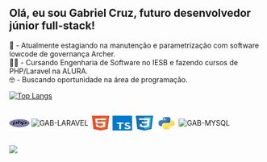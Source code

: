 ## Olá, eu sou Gabriel Cruz, futuro desenvolvedor júnior full-stack!

💼 - Atualmente estagiando na manutenção e parametrização com software lowcode de governança Archer.   
👨‍🎓 - Cursando Engenharia de Software no IESB e fazendo cursos de PHP/Laravel na ALURA.   
🤓 - Buscando oportunidade na área de programação.

  [![Top Langs](https://github-readme-stats.vercel.app/api/top-langs/?username=kiranlcruz&hide_progress=true)](https://github.com/anuraghazra/github-readme-stats)

<div style="display: inline_block"><br>
  <img align="center" alt="GAB-PHP" height="30" width="40" src="https://raw.githubusercontent.com/devicons/devicon/master/icons/php/php-original.svg">
  <img align="center" alt="GAB-LARAVEL" height="30" width="40" src="https://upload.wikimedia.org/wikipedia/commons/9/9a/Laravel.svg">
  <img align="center" alt="GAB-html" height="30" width="40" src="https://raw.githubusercontent.com/devicons/devicon/master/icons/html5/html5-original.svg">
  <img align="center" alt="GAB-Ts" height="30" width="40" src="https://raw.githubusercontent.com/devicons/devicon/master/icons/typescript/typescript-plain.svg">
  <img align="center" alt="GAB-CSS" height="30" width="40" src="https://raw.githubusercontent.com/devicons/devicon/master/icons/css3/css3-original.svg">
  <img align="center" alt="GAB-Python" height="30" width="40" src="https://raw.githubusercontent.com/devicons/devicon/master/icons/python/python-original.svg">
  <img align="center" alt="GAB-MYSQL" height="30" width="40" src="https://www.svgrepo.com/show/303251/mysql-logo.svg">
</div>
  
  ##
 
<div> 
  <a href="[https://www.linkedin.com/in/gabriel-andr%C3%A9-lima-da-cruz-00917b228/](https://www.linkedin.com/in/gabriel-cruz-00917b228/)" target="_blank"><img src="https://img.shields.io/badge/-LinkedIn-%230077B5?style=for-the-badge&logo=linkedin&logoColor=white" target="_blank"></a> 
 
</div>
